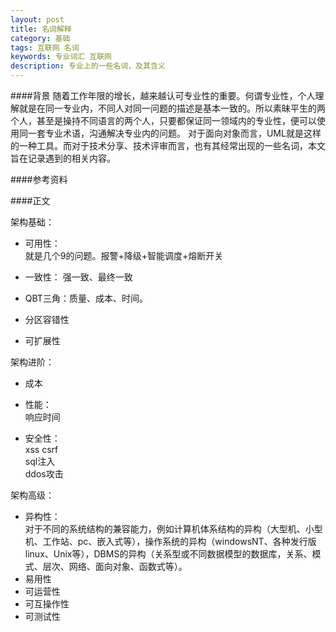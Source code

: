 ```yaml
---
layout: post
title: 名词解释
category: 基础
tags: 互联网 名词
keywords: 专业词汇 互联网
description: 专业上的一些名词，及其含义
---
```


####背景
随着工作年限的增长，越来越认可专业性的重要。何谓专业性，个人理解就是在同一专业内，不同人对同一问题的描述是基本一致的。所以素昧平生的两个人，甚至是操持不同语言的两个人，只要都保证同一领域内的专业性，便可以使用同一套专业术语，沟通解决专业内的问题。
对于面向对象而言，UML就是这样的一种工具。而对于技术分享、技术评审而言，也有其经常出现的一些名词，本文旨在记录遇到的相关内容。

####参考资料


####正文

架构基础：  
	
- 可用性：  
  就是几个9的问题。报警+降级+智能调度+熔断开关

- 一致性： 
  强一致、最终一致
  
- QBT三角：质量、成本、时间。
- 分区容错性
- 可扩展性

架构进阶：

- 成本
- 性能：  
  响应时间
  
- 安全性：  
  xss 
  csrf   
  sql注入  
  ddos攻击  
  
  

架构高级：

- 异构性：  
  对于不同的系统结构的兼容能力，例如计算机体系结构的异构（大型机、小型机、工作站、pc、嵌入式等），操作系统的异构（windowsNT、各种发行版linux、Unix等），DBMS的异构（关系型或不同数据模型的数据库，关系、模式、层次、网络、面向对象、函数式等）。
- 易用性
- 可运营性
- 可互操作性
- 可测试性















